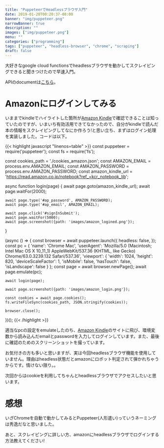 ```yaml
---
title: "PuppeteerでHeadlessブラウザ入門"
date: 2019-01-28T00:20:37-08:00
banner: "img/puppeteer.png"
narrowBanner: true
description: ""
images: ["img/puppeteer.png"]
menu: ""
categories: ["programming"]
tags: ["puppeteer", "headless-browser", "chrome", "scraping"]
draft: false
---
```

大好きなgoogle cloud functionsでheadlessブラウザを動かしてスクレイピングできると聞きつけたので早速入門。

<!--more-->

APIのdocumentは[こちら](https://github.com/GoogleChrome/puppeteer/blob/v1.11.0/docs/api.md#browserpages)。

# Amazonにログインしてみる
いままでkindleでハイライトした箇所が[Amazon Kindle](https://read.amazon.co.jp/notebook?ref_=kcr_notebook_lib)で確認できることは知っていたのですが、いまいち有効活用できてなかったので、自分がkindleで読んだ本の情報をスクレイピングしてなにか作ろう!と思い立ち、まずはログイン処理を実装しました。コードは以下。

{{< highlight javascript "linenos=table" >}}
const puppeteer = require('puppeteer');
const fs = require('fs');

const cookies_path = './cookies_amazon.json';
const AMAZON_EMAIL = process.env.AMAZON_EMAIL;
const AMAZON_PASSWORD = process.env.AMAZON_PASSWORD;
const amazon_kindle_url = 'https://read.amazon.co.jp/notebook?ref_=kcr_notebook_lib';

async function login(page) {
    await page.goto(amazon_kindle_url);
    await page.waitFor(2000);

    await page.type('#ap_password', AMAZON_PASSWORD);
    await page.type('#ap_email', AMAZON_EMAIL);

    await page.click('#signInSubmit');
    await page.waitFor(5000);
    await page.screenshot({path: 'images/amazon_logined.png'});
}

(async () => {
    const browser = await puppeteer.launch({
        headless: false,
    });
    const pc = {
        'name': 'Chrome Mac',
        'userAgent': 'Mozilla/5.0 (Macintosh; Intel Mac OS X 10_11_1) AppleWebKit/537.36 (KHTML, like Gecko) Chrome/63.0.3239.132 Safari/537.36',
        'viewport': {
            'width': 1024,
            'height': 820,
            'deviceScaleFactor': 1,
            'isMobile': false,
            'hasTouch': false,
            'isLandscape': false
        }
    };
    const page = await browser.newPage();
    await page.emulate(pc);

    await login(page);

    await page.screenshot({path: 'images/amazon_login.png'});

    const cookies = await page.cookies();
    fs.writeFileSync(cookies_path, JSON.stringify(cookies));

    browser.close();
})();
{{< /highlight >}}

適当なpcの設定をemulateしたのち、[Amazon Kindle](https://read.amazon.co.jp/notebook?ref_=kcr_notebook_lib)のサイトに飛び、環境変数から読み込んだemailとpasswordを入力してログインしています。また、最後に確認のためのスクリーンショットを撮っています。

お気付きの方も多いと思いますが、実は今回headlessブラウザ機能を使用していません。理由はheadless状態だとamazonにロボット判定されて弾かれちゃうからです。情けない限り。。

次回からはcookieを利用してちゃんとheadlessブラウザでアクセスしたいと思います。

# 感想
いざChromeを自動で動かしてみるとPuppeteer(人形遣い)っていうネーミングは秀逸だなと思いました。

あと、スクレイピングに詳しい方、amazonにheadlessブラウザでログインする方法教えてください!

